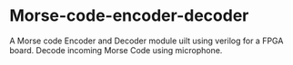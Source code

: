 # Morse-code-encoder-decoder
A Morse code Encoder and Decoder module uilt using verilog for a FPGA board. Decode incoming Morse Code using microphone. 
